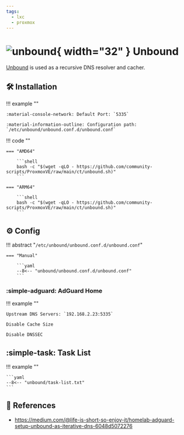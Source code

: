 ```yaml
---
tags:
  - lxc
  - proxmox
---
```

# ![unbound][1]{ width="32" } Unbound

[Unbound][2] is used as a recursive DNS resolver and cacher.

## :hammer_and_wrench: Installation

!!! example ""

    :material-console-network: Default Port: `5335`
    
    :material-information-outline: Configuration path: `/etc/unbound/unbound.conf.d/unbound.conf`

!!! code ""

    === "AMD64"

        ```shell
        bash -c "$(wget -qLO - https://github.com/community-scripts/ProxmoxVE/raw/main/ct/unbound.sh)"
        ```

    === "ARM64"

        ```shell
        bash -c "$(wget -qLO - https://github.com/community-scripts/ProxmoxVE/raw/main/ct/unbound.sh)"
        ```

## :gear: Config

!!! abstract "`/etc/unbound/unbound.conf.d/unbound.conf`"

    === "Manual"

        ```yaml
        --8<-- "unbound/unbound.conf.d/unbound.conf"
        ```

### :simple-adguard: AdGuard Home

!!! example ""

    Upstream DNS Servers: `192.168.2.23:5335`

    Disable Cache Size

    Disable DNSSEC

## :simple-task: Task List

!!! example ""

    ```yaml
    --8<-- "unbound/task-list.txt"
    ```

## :link: References

- <https://medium.com/@life-is-short-so-enjoy-it/homelab-adguard-setup-unbound-as-iterative-dns-6048d5072276>

[1]: <https://cdn.jsdelivr.net/gh/selfhst/icons/svg/unbound.svg>
[2]: <https://www.nlnetlabs.nl/projects/unbound/about/>
